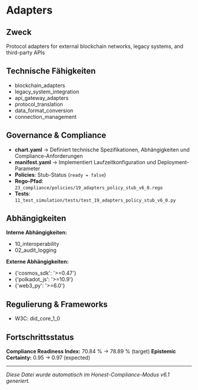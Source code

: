 # Adapters

## Zweck
Protocol adapters for external blockchain networks, legacy systems, and third-party APIs

## Technische Fähigkeiten
- blockchain_adapters
- legacy_system_integration
- api_gateway_adapters
- protocol_translation
- data_format_conversion
- connection_management

## Governance & Compliance
- **chart.yaml** → Definiert technische Spezifikationen, Abhängigkeiten und Compliance-Anforderungen
- **manifest.yaml** → Implementiert Laufzeitkonfiguration und Deployment-Parameter
- **Policies**: Stub-Status (`ready = false`)
- **Rego-Pfad**: `23_compliance/policies/19_adapters_policy_stub_v6_0.rego`
- **Tests**: `11_test_simulation/tests/test_19_adapters_policy_stub_v6_0.py`

## Abhängigkeiten
**Interne Abhängigkeiten:**
- 10_interoperability
- 02_audit_logging

**Externe Abhängigkeiten:**
- {'cosmos_sdk': '>=0.47'}
- {'polkadot_js': '>=10.9'}
- {'web3_py': '>=6.0'}

## Regulierung & Frameworks
- W3C: did_core_1_0

## Fortschrittsstatus
**Compliance Readiness Index:** 70.84 % → 78.89 % (target)
**Epistemic Certainty:** 0.95 → 0.97 (expected)

---

_Diese Datei wurde automatisch im Honest-Compliance-Modus v6.1 generiert._
